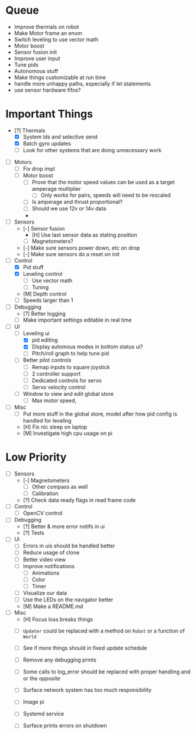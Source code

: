 # Queue

- Improve thermals on robot
- Make Motor frame an enum
- Switch leveling to use vector math
- Motor boost
- Sensor fusion init
- Improve user input
- Tune pids
- Autonomous stuff
- Make things customizable at run time
- handle more unhappy paths, especially if let statements
- use sensor hardware fifos?

# Important Things

- [?] Thermals
  - [x] System Ids and selective send
  - [x] Batch gyro updates
  - [ ] Look for other systems that are doing unnecessary work
- [ ] Motors
  - [ ] Fix drop impl
  - [ ] Motor boost
    - [ ] Prove that the motor speed values can be used as a target amperage multiplier
      - [ ] Only works for pairs, speeds will need to be rescaled
    - [ ] Is amperage and thrust proportional?
    - [ ] Should we use 12v or 14v data
    - 
- [ ] Sensors
  - [-] Sensor fusion
    - [H] Use last sensor data as stating position
    - [ ] Magnetometers?
  - [-] Make sure sensors power down, etc on drop
  - [-] Make sure sensors do a reset on init
- [ ] Control
  - [x] Pid stuff
  - [x] Leveling control
    - [ ] Use vector math
    - [ ] Tuning
  - [M] Depth control
  - [ ] Speeds larger than 1
- [ ] Debugging
  - [?] Better logging
  - [ ] Make important settings editable in real time
- [ ] UI
  - [ ] Leveling ui
    - [x] pid editing
    - [x] Display automous modes in bottom status ui?
    - [ ] Pitch/roll graph to help tune pid
  - [ ] Better pilot controls
    - [ ] Remap inputs to square joystick
    - [ ] 2 controller support
    - [ ] Dedicated controls for servo
    - [ ] Servo velocity control
  - [ ] Window to view and edit global store
    - [ ] Max motor speed, 
- [ ] Misc
  - [ ] Put more stuff in the global store, model after how pid config is handled for leveling
  - [H] Fix nic sleep on laptop
  - [M] Investigate high cpu usage on pi

# Low Priority

- [ ] Sensors
  - [-] Magnetometers
    - [ ] Other compass as well
    - [ ] Calibration
  - [?] Check data ready flags in read frame code
- [ ] Control
  - [ ] OpenCV control
- [ ] Debugging
  - [?] Better & more error notifs in ui
  - [?] Tests
- [ ] Ui
  - [ ] Errors in uis should be handled better
  - [ ] Reduce usage of clone
  - [ ] Better video view
  - [ ] Improve notifications
    - [ ] Animations
    - [ ] Color
    - [ ] Timer
  - [ ] Visualize our data
  - [ ] Use the LEDs on the navigator better
  - [M] Make a README.md
- [ ] Misc
  - [H] Focus loss breaks things
  - [ ] `Updater` could be replaced with a method on `Robot` or a function of `World`
  - [ ] See if more things should in fixed update schedule
  - [ ] Remove any debugging prints
  - [ ] Some calls to log_error should be replaced with proper handling and or the opposite
  - [ ] Surface network system has too much responsibility
  - [ ] Image pi
  - [ ] Systemd service
  - [ ] Surface prints errors on shutdown

